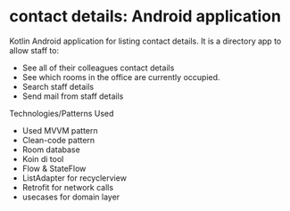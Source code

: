 # contact details: Android application
Kotlin Android application for listing contact details.
It is a directory app to allow staff to:
- See all of their colleagues contact details
- See which rooms in the office are currently occupied.
- Search staff details
- Send mail from staff details

Technologies/Patterns Used
- Used MVVM pattern
- Clean-code pattern
- Room database
- Koin di tool
- Flow & StateFlow 
- ListAdapter for recyclerview
- Retrofit for network calls
- usecases for domain layer
